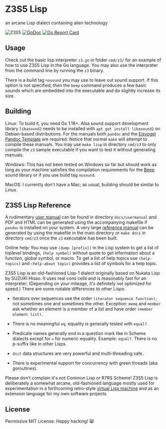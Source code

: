 # Z3S5 Lisp
an arcane Lisp dialect containing alien technology

![Z3S5](docs/Z3S5.png)
[![GoDoc](https://godoc.org/github.com/rasteric/z3s5-lisp/go?status.svg)](https://godoc.org/github.com/rasteric/z3s5-lisp)
[![Go Report Card](https://goreportcard.com/badge/github.com/rasteric/z3s5-lisp)](https://goreportcard.com/report/github.com/rasteric/z3s5-lisp)

## Usage

Check out the basic lisp interpreter `z3.go` in folder `cmd/z3/` for an example of how to use Z3S5 Lisp in the Go language. You may also use the interpreter from the command line by running the `z3` binary. 

There is a build tag `nosound` you may use to leave out sound support. If this option is not specified, then the `beep` command produces a few basic sounds which are embedded into the executable and do slightly increase its size.

## Building

Linux: To build it, you need Go 1.18+. Alsa sound support development library `libasound2` needs to be installed with `apt get install libasound2` on Debian-based distributions. For the manuals both `pandoc` and the  [Eisvogel Pandoc Template](https://github.com/Wandmalfarbe/pandoc-latex-template) are required. Notice that normal `make` will attempt to compile these manuals. You may use `make lisp` in directory `cmd/z3` to only compile the `z3` sample executable if you want to test it without generating manuals.

Windows: This has not been tested on Windows so far but should work as long as your machine satisfies the compilation requirements for the [Beep](https://github.com/faiface/beep) sound library or if you use build tag `nosound`.

MacOS: I currently don't have a Mac; as usual, building should be similar to Linux.

## Z3S5 Lisp Reference

A rudimentary [user manual](https://github.com/rasteric/z3s5-lisp/blob/main/docs/usermanual/manual.md) can be found in directory `docs/usermanual` and PDF and HTML can be generated using the accompanying makefile if `pandoc` is installed on your system. A very large [reference manual](https://github.com/rasteric/z3s5-lisp/blob/main/docs/reference/reference.md) can be generated by using the makefile in the main directory or `make docs` in directory `cmd/z3` once the `z3` executable has been built.

Online help: You may use `(dump [prefix])` in the Lisp system to get a list of toplevel bindings, `(help symbol)` without quote to get information about a function, global symbol, or macro. To get a list of help topics use `(help-topics)` and `(help-about topic)` provides a list of symbols for a help topic.

Z3S5 Lisp is an old-fashioned Lisp-1 dialect originally based on Nukata Lisp by SUZUKI Hisao. It uses real cons cells and is reasonably fast for an interpreter. (Depending on your mileage, it's definitely not optimized for speed.) There are some notable differences to other Lisps:

- Iterators over sequences use the order `(iterator sequence function)`, not sometimes one and sometimes the other. Exception: `memq` and `member` ask whether an element is a member of a list and have order `(member element list)`.

- There is no meaningful `eq`, equality is generally tested with `equal?`.

- Predicate names generally end in a question mark like in Scheme dialects except for `=` for numeric equality. Example: `equal?`. There is no p-suffix like in other Lisps.

- `dict` data structures are very powerful and multi-threading safe.

- There is experimental support for concurrency with green threads (aka goroutines).

Please don't complain it's not Common Lisp or R7RS Scheme! Z3S5 Lisp is deliberately a somewhat arcane, old-fashioned language mostly used for experimentation in a forthcoming retro-style [virtual Lisp machine](https://z3s5.com) and as an extension language for my own software projects.

## License

Permissive MIT License. Happy hacking! :smile_cat:


